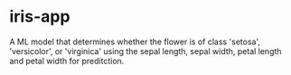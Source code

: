 # iris-app
A ML model that determines whether the flower is of class 'setosa', 'versicolor', or 'virginica' using the sepal length, sepal width, petal length and petal width for preditction.
